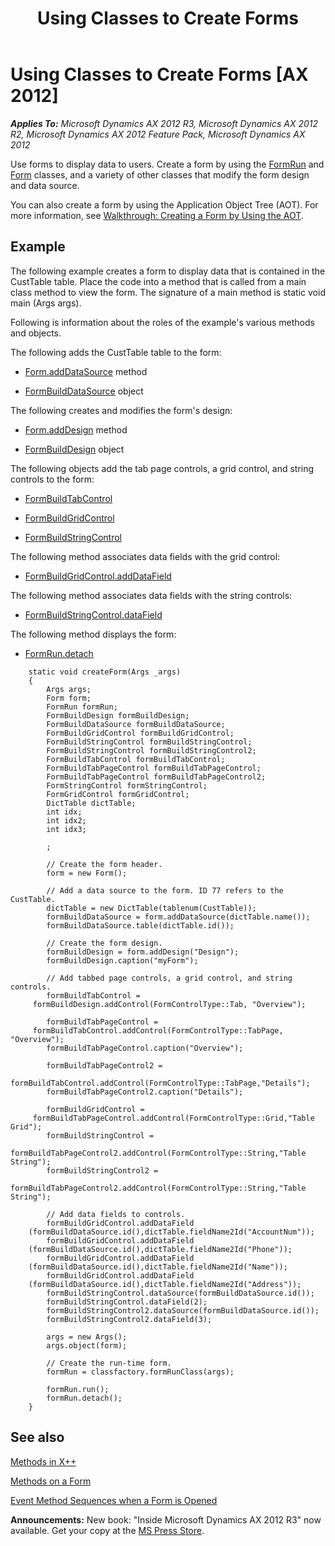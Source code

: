 ﻿---
title: Using Classes to Create Forms
TOCTitle: Using Classes to Create Forms
ms:assetid: c98a159f-072c-4f2b-8f2e-3ac53bf941b3
ms:mtpsurl: https://msdn.microsoft.com/en-us/library/Aa867829(v=AX.60)
ms:contentKeyID: 35251241
ms.date: 05/18/2015
mtps_version: v=AX.60
---

# Using Classes to Create Forms [AX 2012]


_**Applies To:** Microsoft Dynamics AX 2012 R3, Microsoft Dynamics AX 2012 R2, Microsoft Dynamics AX 2012 Feature Pack, Microsoft Dynamics AX 2012_

Use forms to display data to users. Create a form by using the [FormRun](https://msdn.microsoft.com/en-us/library/gg920249\(v=ax.60\)) and [Form](https://msdn.microsoft.com/en-us/library/gg839596\(v=ax.60\)) classes, and a variety of other classes that modify the form design and data source.

You can also create a form by using the Application Object Tree (AOT). For more information, see [Walkthrough: Creating a Form by Using the AOT](walkthrough-creating-a-form-by-using-the-aot.md).

## Example

The following example creates a form to display data that is contained in the CustTable table. Place the code into a method that is called from a main class method to view the form. The signature of a main method is static void main (Args args).

Following is information about the roles of the example's various methods and objects.

The following adds the CustTable table to the form:

  - [Form.addDataSource](https://msdn.microsoft.com/en-us/library/gg839575\(v=ax.60\)) method

  - [FormBuildDataSource](https://msdn.microsoft.com/en-us/library/gg847530\(v=ax.60\)) object

The following creates and modifies the form's design:

  - [Form.addDesign](https://msdn.microsoft.com/en-us/library/gg839577\(v=ax.60\)) method

  - [FormBuildDesign](https://msdn.microsoft.com/en-us/library/gg848126\(v=ax.60\)) object

The following objects add the tab page controls, a grid control, and string controls to the form:

  - [FormBuildTabControl](https://msdn.microsoft.com/en-us/library/gg854100\(v=ax.60\))

  - [FormBuildGridControl](https://msdn.microsoft.com/en-us/library/gg867243\(v=ax.60\))

  - [FormBuildStringControl](https://msdn.microsoft.com/en-us/library/gg869773\(v=ax.60\))

The following method associates data fields with the grid control:

  - [FormBuildGridControl.addDataField](https://msdn.microsoft.com/en-us/library/gg866954\(v=ax.60\))

The following method associates data fields with the string controls:

  - [FormBuildStringControl.dataField](https://msdn.microsoft.com/en-us/library/gg869750\(v=ax.60\))

The following method displays the form:

  - [FormRun.detach](https://msdn.microsoft.com/en-us/library/gg906251\(v=ax.60\))

<!-- end list -->
```X++  
    static void createForm(Args _args)
    {
        Args args;
        Form form;
        FormRun formRun;
        FormBuildDesign formBuildDesign;
        FormBuildDataSource formBuildDataSource;
        FormBuildGridControl formBuildGridControl;
        FormBuildStringControl formBuildStringControl;
        FormBuildStringControl formBuildStringControl2;
        FormBuildTabControl formBuildTabControl;
        FormBuildTabPageControl formBuildTabPageControl;
        FormBuildTabPageControl formBuildTabPageControl2;
        FormStringControl formStringControl;
        FormGridControl formGridControl;
        DictTable dictTable;
        int idx;
        int idx2;
        int idx3;
    
        ;
    
        // Create the form header.
        form = new Form();
    
        // Add a data source to the form. ID 77 refers to the CustTable.
        dictTable = new DictTable(tablenum(CustTable));
        formBuildDataSource = form.addDataSource(dictTable.name());
        formBuildDataSource.table(dictTable.id());
    
        // Create the form design.
        formBuildDesign = form.addDesign("Design");
        formBuildDesign.caption("myForm");
    
        // Add tabbed page controls, a grid control, and string controls.
        formBuildTabControl =
     formBuildDesign.addControl(FormControlType::Tab, "Overview");
        
        formBuildTabPageControl =
     formBuildTabControl.addControl(FormControlType::TabPage, "Overview");
        formBuildTabPageControl.caption("Overview");
        
        formBuildTabPageControl2 =
     formBuildTabControl.addControl(FormControlType::TabPage,"Details");
        formBuildTabPageControl2.caption("Details");
        
        formBuildGridControl =
     formBuildTabPageControl.addControl(FormControlType::Grid,"Table Grid");
        formBuildStringControl =
     formBuildTabPageControl2.addControl(FormControlType::String,"Table String");
        formBuildStringControl2 =
     formBuildTabPageControl2.addControl(FormControlType::String,"Table String");
    
        // Add data fields to controls.
        formBuildGridControl.addDataField
    (formBuildDataSource.id(),dictTable.fieldName2Id("AccountNum"));
        formBuildGridControl.addDataField
    (formBuildDataSource.id(),dictTable.fieldName2Id("Phone"));
        formBuildGridControl.addDataField
    (formBuildDataSource.id(),dictTable.fieldName2Id("Name"));
        formBuildGridControl.addDataField
    (formBuildDataSource.id(),dictTable.fieldName2Id("Address"));
        formBuildStringControl.dataSource(formBuildDataSource.id());
        formBuildStringControl.dataField(2);
        formBuildStringControl2.dataSource(formBuildDataSource.id());
        formBuildStringControl2.dataField(3);
    
        args = new Args();
        args.object(form);
    
        // Create the run-time form.
        formRun = classfactory.formRunClass(args);
    
        formRun.run();
        formRun.detach();
    }
```
## See also

[Methods in X++](methods-in-x.md)

[Methods on a Form](methods-on-a-form.md)

[Event Method Sequences when a Form is Opened](event-method-sequences-when-a-form-is-opened.md)

  
**Announcements:** New book: "Inside Microsoft Dynamics AX 2012 R3" now available. Get your copy at the [MS Press Store](https://www.microsoftpressstore.com/store/inside-microsoft-dynamics-ax-2012-r3-9780735685109).

